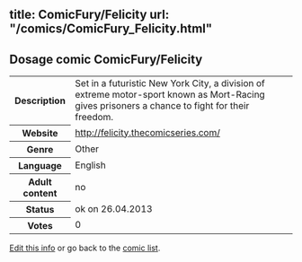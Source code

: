 title: ComicFury/Felicity
url: "/comics/ComicFury_Felicity.html"
---
Dosage comic ComicFury/Felicity
-----------------------------------------

<p id="msg"></p>
<script type="text/javascript">
if (window.location.search === '?edit_info_mail=sent_ok') {
  var elem = document.getElementById("msg");
  elem.innerHTML = 'Edited information sucessfully sent.';
  elem.className = 'ok';
}
</script>
<table class="comicinfo">
<tr>
<th>Description</th><td>Set in a futuristic New York City, a division of extreme motor-sport known as Mort-Racing gives prisoners a chance to fight for their freedom.</td>
</tr>
<tr>
<th>Website</th><td><a href="http://felicity.thecomicseries.com/">http://felicity.thecomicseries.com/</a></td>
</tr>
<tr>
<th>Genre</th><td>Other</td>
</tr>
<tr>
<th>Language</th><td>English</td>
</tr>
<tr>
<th>Adult content</th><td>no</td>
</tr>
<tr>
<th>Status</th><td>ok on 26.04.2013</td>
</tr>
<tr>
<th>Votes</th><td>0</td>
</tr>
</table>

[Edit this info](ComicFury_Felicity_edit.html) or go back to the [comic list](../comic-index.html).
